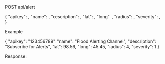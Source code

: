 POST api/alert

{
	"apikey": <String>,
	"name": <String>,
	"description": <String>,
	"lat": <Number>,
	"long": <Number>,
	"radius": <Number>,
	"severity": <Number>,
}

Example

{
	"apikey": "123456789",
	"name": "Flood Alerting Channel",
	"description": "Subscribe for Alerts",
	"lat": 98.56,
	"long": 45.45,
	"radius": 4,
	"severity": 1
}

Response:
